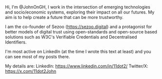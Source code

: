 Hi, I'm @JohnOnGH, I work in the intersection of emerging technologies and socio/economic systems, exploring their impact on all our futures. My aim is to help create a future that can be more trustworthy.

I am the co-founder of Sezoo (https://sezoo.digital) and a protagonist for better models of digital trust using open-standards and open-source based solutions such as W3C's Verifiable Credentials and Decentralised Identifiers.

I'm most active on LinkedIn (at the time I wrote this text at least) and you can see most of my posts there.

My details are:
LinkedIn: https://www.linkedin.com/in/11dot2/
Twitter/X: https://x.com/11dot2John
